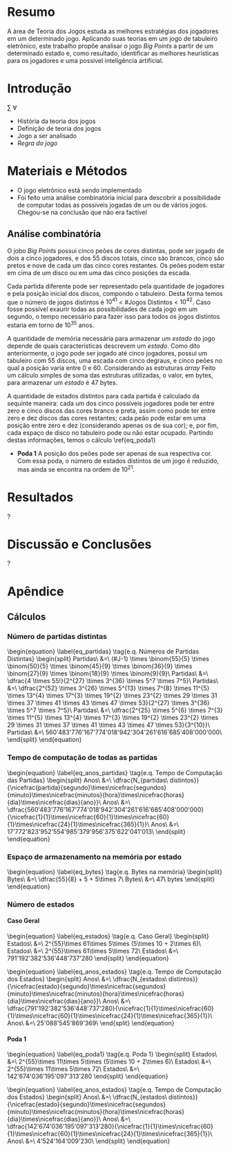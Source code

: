 # Resumo
A área de Teoria dos Jogos estuda as melhores estratégias dos jogadores em um determinado jogo. Aplicando suas teorias em um jogo de tabuleiro eletrônico, este trabalho propõe analisar o jogo _Big Points_ a partir de um determinado estado e, como resultado, identificar as melhores heurísticas para os jogadores e uma possível inteligência artificial.

# Introdução

&#x2211; &forall;

- História da teoria dos jogos
- Definição de teoria dos jogos
- Jogo a ser analisado
- *Regra do jogo*

# Materiais e Métodos
- O jogo eletrônico está sendo implementado
- Foi feito uma análise combinatória inicial para descobrir a possibilidade de computar todas as possíveis jogadas de um ou de vários jogos. Chegou-se na conclusão que não era factível

## Análise combinatória

O jobo _Big Points_ possui cinco peões de cores distintas, pode ser jogado de dois a cinco jogadores, e dos 55 discos totais, cinco são brancos, cinco são pretos e nove de cada um das cinco cores restantes. Os peões podem estar em cima de um disco ou em uma das cinco posições da escada.

Cada partida diferente pode ser representado pela quantidade de jogadores e pela posição inicial dos discos, compondo o tabuleiro. Desta forma temos que o número de jogos distintos é $10^{41}$ < \#Jogos Distintos < $10^{42}$. Caso fosse possível exaurir todas as possibilidades de cada jogo em um segundo, o tempo necessário para fazer isso para todos os jogos distintos estaria em torno de $10^{35}$ anos.

A quantidade de memória necessária para armazenar um _estado_ do jogo depende de quais características descrevem um _estado_. Como dito anteriormente, o jogo pode ser jogado até cinco jogadores, possui um tabuleiro com 55 discos, uma escada com cinco degraus, e cinco peões no qual a posição varia entre 0 e 60. Considerando as estruturas _array<boolean>_  Feito um cálculo simples de soma das estruturas utilizadas, o valor, em bytes, para armazenar um _estado_ é 47 bytes.

A quantidade de estados distintos para cada partida é calculado da sequinte maneira: cada um dos cinco possíveis jogadores pode ter entre zero e cinco discos das cores branco e preta, assim como pode ter entre zero e dez discos das cores restantes; cada peão pode estar em uma posição entre zero e dez (considerando apenas os de sua cor); e, por fim, cada espaço de disco no tabuleiro pode ou não estar ocupado. Partindo destas informações, temos o cálculo \ref{eq_poda1}


- **Poda 1**
A posição dos peões pode ser apenas de sua respectiva cor. Com essa poda, o número de estados distintos de um jogo é reduzido, mas ainda se encontra na ordem de $10^{21}$.


# Resultados
?

# Discussão e Conclusões
?

# Apêndice
## Cálculos
### Número de partidas distintas
\begin{equation} \label{eq_partidas} \tag{e.q. Números de Partidas Distintas}
\begin{split}
Partidas\ &=\  (\#J-1) \times \binom{55}{5} \times \binom{50}{5} \times \binom{45}{9} \times \binom{36}{9} \times \binom{27}{9} \times \binom{18}{9} \times \binom{9}{9}\\
Partidas\ &=\ \dfrac{4 \times 55!}{2^{27} \times 3^{36} \times 5^7 \times 7^5}\\
Partidas\ &=\ \dfrac{2^{52} \times 3^{26} \times 5^{13} \times 7^{8} \times 11^{5} \times 13^{4} \times 17^{3} \times 19^{2} \times 23^{2} \times 29 \times 31 \times 37 \times 41 \times 43 \times 47 \times 53}{2^{27} \times 3^{36} \times 5^7 \times 7^5}\\
Partidas\ &=\ \dfrac{2^{25} \times 5^{6} \times 7^{3} \times 11^{5} \times 13^{4} \times 17^{3} \times 19^{2} \times 23^{2} \times 29 \times 31 \times 37 \times 41 \times 43 \times 47 \times 53}{3^{10}}\\
Partidas\ &=\ 560'483'776'167'774'018'942'304'261'616'685'408'000'000\\
\end{split}
\end{equation}

### Tempo de computação de todas as partidas
\begin{equation} \label{eq_anos_partidas} \tag{e.q. Tempo de Computação das Partidas}
\begin{split}
Anos\ &=\ \dfrac{N_{partidas\ distintos}}{\nicefrac{partida}{segundo}\times\nicefrac{segundos}{minuto}\times\nicefrac{minutos}{hora}\times\nicefrac{horas}{dia}\times\nicefrac{dias}{ano}}\\
Anos\ &=\ \dfrac{560'483'776'167'774'018'942'304'261'616'685'408'000'000}{\nicefrac{1}{1}\times\nicefrac{60}{1}\times\nicefrac{60}{1}\times\nicefrac{24}{1}\times\nicefrac{365}{1}}\\
Anos\ &=\ 17'772'823'952'554'985'379'956'375'622'041'013\\
\end{split}
\end{equation}

### Espaço de armazenamento na memória por estado
\begin{equation} \label{eq_bytes} \tag{e.q. Bytes na memória}
\begin{split}
Bytes\ &=\ \dfrac{55}{8} + 5 + 5\times 7\\
Bytes\ &=\ 47\ bytes
\end{split}
\end{equation}

### Número de estados
#### Caso Geral
\begin{equation} \label{eq_estados} \tag{e.q. Caso Geral}
\begin{split}
Estados\ &=\ 2^{55}\times 61\times 5\times (5\times 10 + 2\times 6)\\
Estados\ &=\ 2^{55}\times 61\times 5\times 72\\
Estados\ &=\ 791'192'382'536'448'737'280
\end{split}
\end{equation}

\begin{equation} \label{eq_anos_estados} \tag{e.q. Tempo de Computação dos Estados}
\begin{split}
Anos\ &=\ \dfrac{N_{estados\ distintos}}{\nicefrac{estado}{segundo}\times\nicefrac{segundos}{minuto}\times\nicefrac{minutos}{hora}\times\nicefrac{horas}{dia}\times\nicefrac{dias}{ano}}\\
Anos\ &=\ \dfrac{791'192'382'536'448'737'280}{\nicefrac{1}{1}\times\nicefrac{60}{1}\times\nicefrac{60}{1}\times\nicefrac{24}{1}\times\nicefrac{365}{1}}\\
Anos\ &=\ 25'088'545'869'369\\
\end{split}
\end{equation}

#### Poda 1
\begin{equation} \label{eq_poda1} \tag{e.q. Poda 1}
\begin{split}
Estados\ &=\ 2^{55}\times 11\times 5\times (5\times 10 + 2\times 6)\\
Estados\ &=\ 2^{55}\times 11\times 5\times 72\\
Estados\ &=\ 142'674'036'195'097'313'280
\end{split}
\end{equation}

\begin{equation} \label{eq_anos_estados} \tag{e.q. Tempo de Computação dos Estados}
\begin{split}
Anos\ &=\ \dfrac{N_{estados\ distintos}}{\nicefrac{estado}{segundo}\times\nicefrac{segundos}{minuto}\times\nicefrac{minutos}{hora}\times\nicefrac{horas}{dia}\times\nicefrac{dias}{ano}}\\
Anos\ &=\ \dfrac{142'674'036'195'097'313'280}{\nicefrac{1}{1}\times\nicefrac{60}{1}\times\nicefrac{60}{1}\times\nicefrac{24}{1}\times\nicefrac{365}{1}}\\
Anos\ &=\ 4'524'164'009'230\\
\end{split}
\end{equation}
